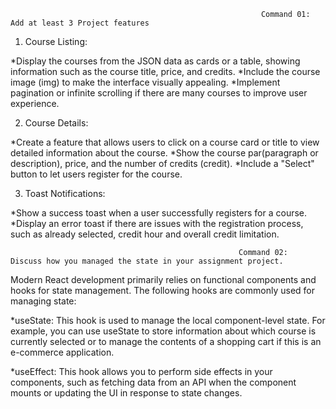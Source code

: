                                                             Command 01:  Add at least 3 Project features

1. Course Listing:

*Display the courses from the JSON data as cards or a table, showing information such as the course title, price, and credits.
*Include the course image (img) to make the interface visually appealing.
*Implement pagination or infinite scrolling if there are many courses to improve user experience.

2. Course Details:

*Create a feature that allows users to click on a course card or title to view detailed information about the course.
*Show the course par(paragraph or description), price, and the number of credits (credit).
*Include a "Select" button to let users register for the course.

3. Toast Notifications:

*Show a success toast when a user successfully registers for a course.
*Display an error toast if there are issues with the registration process, such as already selected, credit hour and overall credit limitation.


                                                       Command 02:  Discuss how you managed the state in your assignment project.

Modern React development primarily relies on functional components and hooks for state management. The following hooks are commonly used for managing state:

*useState: This hook is used to manage the local component-level state. For example, you can use useState to store information about which course is currently selected or to manage the contents of a shopping cart if this is an e-commerce application.

*useEffect: This hook allows you to perform side effects in your components, such as fetching data from an API when the component mounts or updating the UI in response to state changes.
